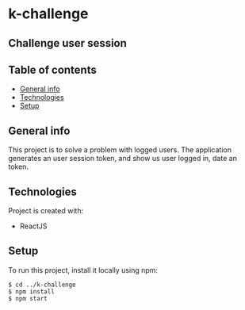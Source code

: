 # k-challenge

## Challenge user session 

## Table of contents
* [General info](#general-info)
* [Technologies](#technologies)
* [Setup](#setup)

## General info
This project is to solve a problem with logged users. 
The application generates an user session token, and show us user logged in, date an token.
	
## Technologies
Project is created with:
* ReactJS
	
## Setup
To run this project, install it locally using npm:

```
$ cd ../k-challenge
$ npm install
$ npm start
```
